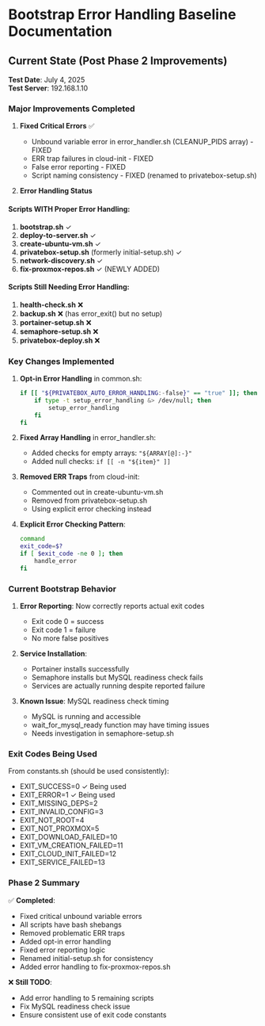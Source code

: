 # Bootstrap Error Handling Baseline Documentation

## Current State (Post Phase 2 Improvements)
**Test Date**: July 4, 2025  
**Test Server**: 192.168.1.10

### Major Improvements Completed

1. **Fixed Critical Errors** ✅
   - Unbound variable error in error_handler.sh (CLEANUP_PIDS array) - FIXED
   - ERR trap failures in cloud-init - FIXED
   - False error reporting - FIXED
   - Script naming consistency - FIXED (renamed to privatebox-setup.sh)

2. **Error Handling Status** 

#### Scripts WITH Proper Error Handling:
1. **bootstrap.sh** ✓
2. **deploy-to-server.sh** ✓
3. **create-ubuntu-vm.sh** ✓
4. **privatebox-setup.sh** (formerly initial-setup.sh) ✓
5. **network-discovery.sh** ✓
6. **fix-proxmox-repos.sh** ✓ (NEWLY ADDED)

#### Scripts Still Needing Error Handling:
1. **health-check.sh** ❌
2. **backup.sh** ❌ (has error_exit() but no setup)
3. **portainer-setup.sh** ❌
4. **semaphore-setup.sh** ❌
5. **privatebox-deploy.sh** ❌

### Key Changes Implemented

1. **Opt-in Error Handling** in common.sh:
   ```bash
   if [[ "${PRIVATEBOX_AUTO_ERROR_HANDLING:-false}" == "true" ]]; then
       if type -t setup_error_handling &> /dev/null; then
           setup_error_handling
       fi
   fi
   ```

2. **Fixed Array Handling** in error_handler.sh:
   - Added checks for empty arrays: `"${ARRAY[@]:-}"`
   - Added null checks: `if [[ -n "${item}" ]]`

3. **Removed ERR Traps** from cloud-init:
   - Commented out in create-ubuntu-vm.sh
   - Removed from privatebox-setup.sh
   - Using explicit error checking instead

4. **Explicit Error Checking Pattern**:
   ```bash
   command
   exit_code=$?
   if [ $exit_code -ne 0 ]; then
       handle_error
   fi
   ```

### Current Bootstrap Behavior

1. **Error Reporting**: Now correctly reports actual exit codes
   - Exit code 0 = success
   - Exit code 1 = failure
   - No more false positives

2. **Service Installation**: 
   - Portainer installs successfully
   - Semaphore installs but MySQL readiness check fails
   - Services are actually running despite reported failure

3. **Known Issue**: MySQL readiness check timing
   - MySQL is running and accessible
   - wait_for_mysql_ready function may have timing issues
   - Needs investigation in semaphore-setup.sh

### Exit Codes Being Used

From constants.sh (should be used consistently):
- EXIT_SUCCESS=0 ✓ Being used
- EXIT_ERROR=1 ✓ Being used
- EXIT_MISSING_DEPS=2
- EXIT_INVALID_CONFIG=3
- EXIT_NOT_ROOT=4
- EXIT_NOT_PROXMOX=5
- EXIT_DOWNLOAD_FAILED=10
- EXIT_VM_CREATION_FAILED=11
- EXIT_CLOUD_INIT_FAILED=12
- EXIT_SERVICE_FAILED=13

### Phase 2 Summary

✅ **Completed**:
- Fixed critical unbound variable errors
- All scripts have bash shebangs
- Removed problematic ERR traps
- Added opt-in error handling
- Fixed error reporting logic
- Renamed initial-setup.sh for consistency
- Added error handling to fix-proxmox-repos.sh

❌ **Still TODO**:
- Add error handling to 5 remaining scripts
- Fix MySQL readiness check issue
- Ensure consistent use of exit code constants